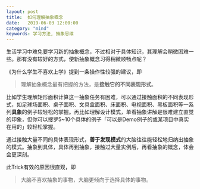 ```yaml
---
layout: post
title:  如何理解抽象概念
date:   2019-06-03 12:00:00
category: "mind"
keywords: 学习方法, 抽象思维
---
```


生活学习中难免要学习新的抽象概念，不过相对于具体知识，其理解会稍微困难一些。那有没有较好的方式，使新抽象概念习得稍微顺畅点呢？

《为什么学生不喜欢上学》提到一条操作性较强的建议，即

> 理解抽象概念最有把握的方法，是**接触它的不同表现形式**。

比如学生理解矩形面积计算这一抽象任务有困难，可以通过接触面积的不同表现形式，如足球场面积、桌子面积、文具盒面积、床面积、电视面积、黑板面积等一系列**具象**的例子较轻松的掌握。再比如理解设计模式，单看抽象讲解是很难建立直觉的印象，但你可以搜罗5~10个具体的例子「可以是Demo例子的或某项目中真实在用的」较轻松掌握。

通过接触大量不同的具体表现形式，**善于发现模式**的大脑往往能轻松地归纳出抽象的模式。抽象到具体，具体再到抽象，接触过大量实例后，再看抽象的概念，体会会更深刻。

此Trick有效的原因很直观，即

> 大脑不喜欢抽象的事物，大脑更倾向于选择具体的事物。


